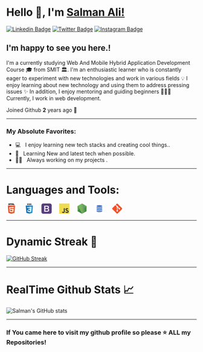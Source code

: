 # Hello 👋, I'm [Salman Ali!](https://github.com/SalmanAli09/) 

[![Linkedin Badge](https://img.shields.io/badge/-LinkedIn-0e76a8?style=flat-square&logo=Linkedin&logoColor=white)](https://www.linkedin.com/in/salman-ali-37279b22a/)
[![Twitter Badge](https://img.shields.io/badge/-Twitter-00acee?style=flat-square&logo=Twitter&logoColor=white)](https://twitter.com/SalmanImran90)
[![Instagram Badge](https://img.shields.io/badge/-Instagram-e4405f?style=flat-square&logo=Instagram&logoColor=white)](https://www.instagram.com/salmanimran__/)


## I'm happy to see you here.! &nbsp;

I'm a currently studying Web And Mobile Hybrid Application Development Course 🎓 from SMIT 🏛. I'm an enthusiastic learner who is constantly eager to experiment with new technologies and work in various fields 💡 I enjoy learning about new technology and using them to address pressing issues ✨ In addition, I enjoy mentoring and guiding beginners 👨🏻‍💻 Currently, I work in web development.

Joined Github **2** years ago 🥳

<hr />

### My Absolute Favorites:

- 💻 &nbsp; I enjoy learning new tech stacks and creating cool things..
- 📰 &nbsp; Learning New and latest tech when possible.
- 👩‍💻 &nbsp; Always working on my projects .

<hr />

# Languages and Tools:

<code><img height="27" src="https://raw.githubusercontent.com/github/explore/80688e429a7d4ef2fca1e82350fe8e3517d3494d/topics/html/html.png" alt="HTML"></code> &nbsp; &nbsp;
<code><img height="27" src="https://raw.githubusercontent.com/github/explore/80688e429a7d4ef2fca1e82350fe8e3517d3494d/topics/css/css.png" alt="CSS"></code>  &nbsp; &nbsp;
<code><img height="27" src="https://raw.githubusercontent.com/github/explore/80688e429a7d4ef2fca1e82350fe8e3517d3494d/topics/bootstrap/bootstrap.png" alt="CSS"></code> &nbsp; &nbsp; 
<code><img height="27" src="https://raw.githubusercontent.com/github/explore/80688e429a7d4ef2fca1e82350fe8e3517d3494d/topics/javascript/javascript.png" alt="javascript"></code>  &nbsp; &nbsp;
<code><img height="27" src="https://raw.githubusercontent.com/github/explore/80688e429a7d4ef2fca1e82350fe8e3517d3494d/topics/nodejs/nodejs.png" alt="nodejs"></code>  &nbsp; &nbsp;
<code><img height="27" src="https://raw.githubusercontent.com/github/explore/80688e429a7d4ef2fca1e82350fe8e3517d3494d/topics/sql/sql.png" alt="sql"></code>  &nbsp; &nbsp;
<code><img height="27" src="https://raw.githubusercontent.com/devicons/devicon/master/icons/git/git-original.svg" alt="git"></code>

<hr />
  
# Dynamic Streak 🚀
[![GitHub Streak](https://github-readme-streak-stats.herokuapp.com/?user=SalmanAli09&currStreakNum=2FD3EB&fire=pink&sideLabels=F00&date_format=[Y.]n.j)](https://git.io/streak-stats)
<hr />

# RealTime Github Stats 📈
![Salman's GitHub stats](https://github-readme-stats.vercel.app/api?username=SalmanAli09&show_icons=true)

<hr />

### If You came here to visit my github profile so please ⭐ ALL my Repositories!
